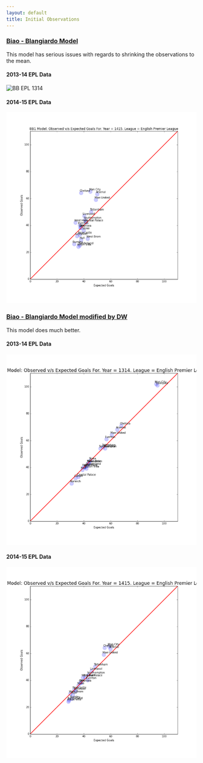 ```yaml
---
layout: default
title: Initial Observations
---
```



### [Biao - Blangiardo Model](http://nbviewer.ipython.org/github/akhilketkar/am207-project-soccer/blob/master/biao_blangiardo_model.ipynb)
This model has serious issues with regards to shrinking the observations to the mean.

#### 2013-14 EPL Data 
![BB EPL 1314](./Figures/bb1_obsVSsexpGoals1314E0.png)

#### 2014-15 EPL Data
![BB EPL 1415](./Figures/bb1_obsVSexpGoals1415E0.png)

### [Biao - Blangiardo Model modified by DW](http://nbviewer.ipython.org/github/akhilketkar/am207-project-soccer/blob/master/daniel_weitzenfeld_variation_bb_model.ipynb)
This model does much better.

#### 2013-14 EPL Data 
![DW EPL 1415](./Figures/dw_obsVSexpGoals1314E0.png)

#### 2014-15 EPL Data
![DW EPL 1415](./Figures/dw_obsVSexpGoals1415E0.png)
